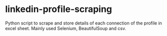 # linkedin-profile-scraping
Python script to scrape and store details of each connection of the profile in 
excel sheet. Mainly used Selenium, BeautifulSoup and csv. 
